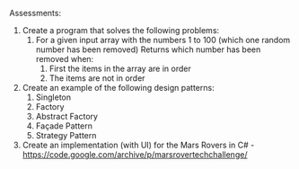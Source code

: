 Assessments:
1.	Create a program that solves the following problems:
    1.	For a given input array with the numbers 1 to 100 (which one random number has been removed) Returns which number has been removed when:
          1.	First the items in the array are in order
          2.	The items are not in order
2.	Create an example of the following design patterns:
    1.	Singleton
    2.	Factory
    3.	Abstract Factory
    4.	Façade Pattern
    5.	Strategy Pattern
3.	Create an implementation (with UI) for the Mars Rovers in C# - https://code.google.com/archive/p/marsrovertechchallenge/
